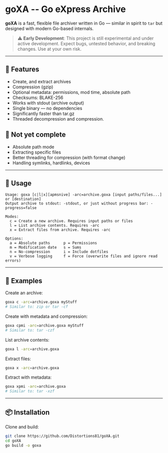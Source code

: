 # goXA -- Go eXpress Archive

**goXA** is a fast, flexible file archiver written in Go — similar in spirit to `tar` but designed with modern Go-based internals.

> ⚠️ **Early Development**: This project is still experimental and under active development. Expect bugs, untested behavior, and breaking changes. Use at your own risk.

---

## 🔧 Features

- Create, and extract archives
- Compression (gzip)
- Optional metadata: permissions, mod time, absolute path
- Checksums: BLAKE-256
- Works with stdout (archive output)
- Single binary — no dependencies
- Significantly faster than tar.gz
- Threaded decompression and compression.

## 🚧 Not yet complete
- Absolute path mode
- Extracting specific files
- Better threading for compression (with format change)
- Handling symlinks, hardlinks, devices

---

## 🚀 Usage

```
Usage: goxa [c|l|x][apmsnive] -arc=archive.goxa [input paths/files...] or [destination]
Output archive to stdout: -stdout, or just without progress bar: -progress=false

Modes:
  c = Create a new archive. Requires input paths or files
  l = List archive contents. Requires -arc
  x = Extract files from archive. Requires -arc

Options:
  a = Absolute paths      p = Permissions
  m = Modification date   s = Sums
  n = No-compression      i = Include dotfiles
  v = Verbose logging     f = Force (overwrite files and ignore read errors)
```

---

## 🧪 Examples

Create an archive:

```bash
goxa c -arc=archive.goxa myStuff
# Similar to: zip or tar -cf
```

Create with metadata and compression:

```bash
goxa cpmi -arc=archive.goxa myStuff
# Similar to: tar -czf
```

List archive contents:

```bash
goxa l -arc=archive.goxa
```

Extract files:

```bash
goxa x -arc=archive.goxa
```

Extract with metadata:

```bash
goxa xpmi -arc=archive.goxa
# Similar to: tar -xzf
```

---

## 📦 Installation

Clone and build:

```bash
git clone https://github.com/Distortions81/goXA.git
cd goXA
go build -o goxa
```
